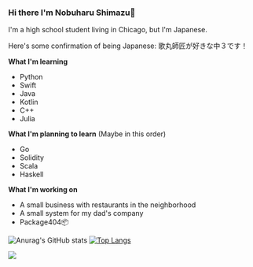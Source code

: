 ### Hi there I'm Nobuharu Shimazu👋

I'm a high school student living in Chicago, but I'm Japanese.

Here's some confirmation of being Japanese: 歌丸師匠が好きな中３です！

**What I'm learning**
 - Python
 - Swift
 - Java
 - Kotlin
 - C++
 - Julia

**What I'm planning to learn** (Maybe in this order)
 - Go
 - Solidity
 - Scala
 - Haskell

**What I'm working on**
 - A small business with restaurants in the neighborhood
 - A small system for my dad's company
 - Package404📦


![Anurag's GitHub stats](https://github-readme-stats.vercel.app/api?username=bichanna)
[![Top Langs](https://github-readme-stats.vercel.app/api/top-langs/?username=bichanna&layout=compact&langs_count=10)](https://github.com/anuraghazra/github-readme-stats)



![](https://komarev.com/ghpvc/?username=bichanna)
